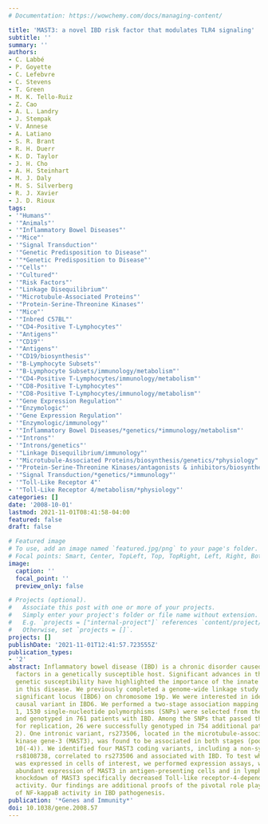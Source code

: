 ```yaml
---
# Documentation: https://wowchemy.com/docs/managing-content/

title: 'MAST3: a novel IBD risk factor that modulates TLR4 signaling'
subtitle: ''
summary: ''
authors:
- C. Labbé
- P. Goyette
- C. Lefebvre
- C. Stevens
- T. Green
- M. K. Tello-Ruiz
- Z. Cao
- A. L. Landry
- J. Stempak
- V. Annese
- A. Latiano
- S. R. Brant
- R. H. Duerr
- K. D. Taylor
- J. H. Cho
- A. H. Steinhart
- M. J. Daly
- M. S. Silverberg
- R. J. Xavier
- J. D. Rioux
tags:
- '"Humans"'
- '"Animals"'
- '"Inflammatory Bowel Diseases"'
- '"Mice"'
- '"Signal Transduction"'
- '"Genetic Predisposition to Disease"'
- '"*Genetic Predisposition to Disease"'
- '"Cells"'
- '"Cultured"'
- '"Risk Factors"'
- '"Linkage Disequilibrium"'
- '"Microtubule-Associated Proteins"'
- '"Protein-Serine-Threonine Kinases"'
- '"Mice"'
- '"Inbred C57BL"'
- '"CD4-Positive T-Lymphocytes"'
- '"Antigens"'
- '"CD19"'
- '"Antigens"'
- '"CD19/biosynthesis"'
- '"B-Lymphocyte Subsets"'
- '"B-Lymphocyte Subsets/immunology/metabolism"'
- '"CD4-Positive T-Lymphocytes/immunology/metabolism"'
- '"CD8-Positive T-Lymphocytes"'
- '"CD8-Positive T-Lymphocytes/immunology/metabolism"'
- '"Gene Expression Regulation"'
- '"Enzymologic"'
- '"Gene Expression Regulation"'
- '"Enzymologic/immunology"'
- '"Inflammatory Bowel Diseases/*genetics/*immunology/metabolism"'
- '"Introns"'
- '"Introns/genetics"'
- '"Linkage Disequilibrium/immunology"'
- '"Microtubule-Associated Proteins/biosynthesis/genetics/*physiology"'
- '"Protein-Serine-Threonine Kinases/antagonists & inhibitors/biosynthesis/genetics/*physiology"'
- '"Signal Transduction/*genetics/*immunology"'
- '"Toll-Like Receptor 4"'
- '"Toll-Like Receptor 4/metabolism/*physiology"'
categories: []
date: '2008-10-01'
lastmod: 2021-11-01T08:41:58-04:00
featured: false
draft: false

# Featured image
# To use, add an image named `featured.jpg/png` to your page's folder.
# Focal points: Smart, Center, TopLeft, Top, TopRight, Left, Right, BottomLeft, Bottom, BottomRight.
image:
  caption: ''
  focal_point: ''
  preview_only: false

# Projects (optional).
#   Associate this post with one or more of your projects.
#   Simply enter your project's folder or file name without extension.
#   E.g. `projects = ["internal-project"]` references `content/project/deep-learning/index.md`.
#   Otherwise, set `projects = []`.
projects: []
publishDate: '2021-11-01T12:41:57.723555Z'
publication_types:
- '2'
abstract: Inflammatory bowel disease (IBD) is a chronic disorder caused by multiple
  factors in a genetically susceptible host. Significant advances in the study of
  genetic susceptibility have highlighted the importance of the innate immune system
  in this disease. We previously completed a genome-wide linkage study and found a
  significant locus (IBD6) on chromosome 19p. We were interested in identifying the
  causal variant in IBD6. We performed a two-stage association mapping study. In stage
  1, 1530 single-nucleotide polymorphisms (SNPs) were selected from the HapMap database
  and genotyped in 761 patients with IBD. Among the SNPs that passed the threshold
  for replication, 26 were successfully genotyped in 754 additional patients (stage
  2). One intronic variant, rs273506, located in the microtubule-associated serine/threonine-protein
  kinase gene-3 (MAST3), was found to be associated in both stages (pooled P=1.8 x
  10(-4)). We identified four MAST3 coding variants, including a non-synonymous SNP
  rs8108738, correlated to rs273506 and associated with IBD. To test whether MAST3
  was expressed in cells of interest, we performed expression assays, which showed
  abundant expression of MAST3 in antigen-presenting cells and in lymphocytes. The
  knockdown of MAST3 specifically decreased Toll-like receptor-4-dependent NF-kappaB
  activity. Our findings are additional proofs of the pivotal role played by modulators
  of NF-kappaB activity in IBD pathogenesis.
publication: '*Genes and Immunity*'
doi: 10.1038/gene.2008.57
---
```

